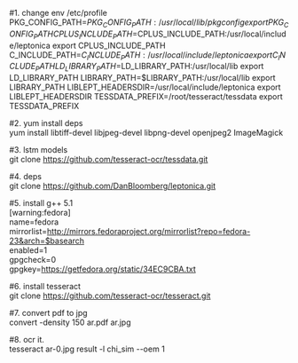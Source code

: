 #1. change env /etc/profile  
PKG_CONFIG_PATH=$PKG_CONFIG_PATH:/usr/local/lib/pkgconfig
export PKG_CONFIG_PATH
CPLUS_INCLUDE_PATH=$CPLUS_INCLUDE_PATH:/usr/local/include/leptonica
export CPLUS_INCLUDE_PATH
C_INCLUDE_PATH=$C_INCLUDE_PATH:/usr/local/include/leptonica
export C_INCLUDE_PATH
LD_LIBRARY_PATH=$LD_LIBRARY_PATH:/usr/local/lib
export LD_LIBRARY_PATH
LIBRARY_PATH=$LIBRARY_PATH:/usr/local/lib
export LIBRARY_PATH
LIBLEPT_HEADERSDIR=/usr/local/include/leptonica
export LIBLEPT_HEADERSDIR
TESSDATA_PREFIX=/root/tesseract/tessdata
export TESSDATA_PREFIX

#2. yum install deps  
yum install libtiff-devel libjpeg-devel libpng-devel openjpeg2 ImageMagick  

#3. lstm models  
git clone https://github.com/tesseract-ocr/tessdata.git  

#4. deps  
git clone https://github.com/DanBloomberg/leptonica.git  

#5. install g++ 5.1  
[warning:fedora]  
name=fedora  
mirrorlist=http://mirrors.fedoraproject.org/mirrorlist?repo=fedora-23&arch=$basearch  
enabled=1  
gpgcheck=0  
gpgkey=https://getfedora.org/static/34EC9CBA.txt  

#6. install tesseract  
git clone https://github.com/tesseract-ocr/tesseract.git 

#7. convert pdf to jpg  
convert   -density 150  ar.pdf ar.jpg  

#8. ocr it.  
tesseract ar-0.jpg result -l chi_sim --oem 1

